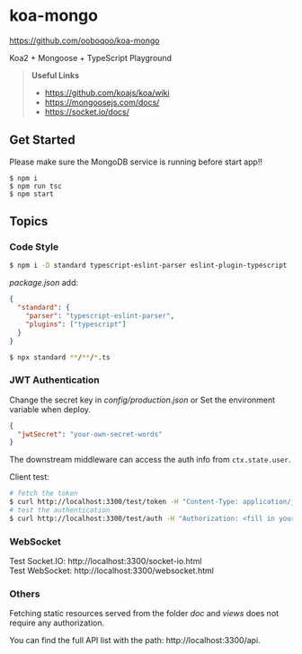 # koa-mongo

https://github.com/ooboqoo/koa-mongo

Koa2 + Mongoose + TypeScript Playground

> __Useful Links__
>
> * https://github.com/koajs/koa/wiki
> * https://mongoosejs.com/docs/
> * https://socket.io/docs/

## Get Started

Please make sure the MongoDB service is running before start app!!

```
$ npm i
$ npm run tsc
$ npm start
```


## Topics

### Code Style

```bash
$ npm i -D standard typescript-eslint-parser eslint-plugin-typescript
```

_package.json_ add:

```json
{
  "standard": {
    "parser": "typescript-eslint-parser",
    "plugins": ["typescript"]
  }
}
```

```bash
$ npx standard **/**/*.ts
```

### JWT Authentication

Change the secret key in _config/production.json_ or Set the environment variable when deploy.

```json
{
  "jwtSecret": "your-own-secret-words"
}
```

The downstream middleware can access the auth info from `ctx.state.user`.

Client test:

```bash
# fetch the token
$ curl http://localhost:3300/test/token -H "Content-Type: application/json" -X POST -d "{\"username\": \"gavin\"}"
# test the authentication
$ curl http://localhost:3300/test/auth -H "Authorization: <fill in your token here>"
```

### WebSocket

Test Socket.IO: http://localhost:3300/socket-io.html  
Test WebSocket: http://localhost:3300/websocket.html

### Others

Fetching static resources served from the folder _doc_ and _views_ does not require any authorization.

You can find the full API list with the path: http://localhost:3300/api.
